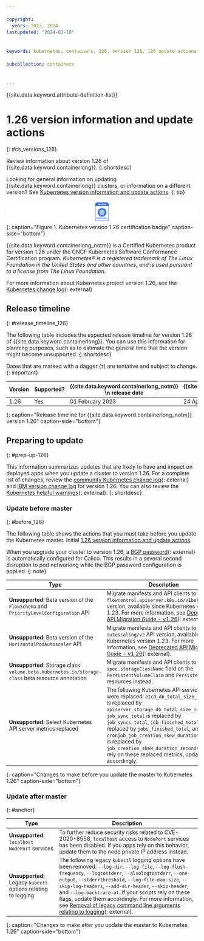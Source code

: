 ```yaml
---

copyright: 
  years: 2023, 2024
lastupdated: "2024-01-18"


keywords: kubernetes, containers, 126, version 126, 126 update actions

subcollection: containers


---
```


{{site.data.keyword.attribute-definition-list}}



# 1.26 version information and update actions
{: #cs_versions_126}

Review information about version 1.26 of {{site.data.keyword.containerlong}}.
{: shortdesc}

Looking for general information on updating {{site.data.keyword.containerlong}} clusters, or information on a different version? See [Kubernetes version information and update actions](/docs/containers?topic=containers-cs_versions).
{: tip}



![This badge indicates Kubernetes version 1.26 certification for {{site.data.keyword.containerlong_notm}}](images/certified-kubernetes-color.svg){: caption="Figure 1. Kubernetes version 1.26 certification badge" caption-side="bottom"} 

{{site.data.keyword.containerlong_notm}} is a Certified Kubernetes product for version 1.26 under the CNCF Kubernetes Software Conformance Certification program. _Kubernetes® is a registered trademark of The Linux Foundation in the United States and other countries, and is used pursuant to a license from The Linux Foundation._


For more information about Kubernetes project version 1.26, see the [Kubernetes change log](https://kubernetes.io/releases/notes/.){: external}

## Release timeline 
{: #release_timeline_126}

The following table includes the expected release timeline for version 1.26 of {{site.data.keyword.containerlong}}. You can use this information for planning purposes, such as to estimate the general time that the version might become unsupported. 
{: shortdesc}

Dates that are marked with a dagger (`†`) are tentative and subject to change.
{: important}

| Version | Supported? | {{site.data.keyword.containerlong_notm}} \n release date | {{site.data.keyword.containerlong_notm}} \n unsupported date |
|------|------|----------|----------|
| 1.26 | Yes | 01 February 2023 | 24 April 2024`†` |
{: caption="Release timeline for {{site.data.keyword.containerlong_notm}} version 1.26" caption-side="bottom"}

## Preparing to update
{: #prep-up-126}

This information summarizes updates that are likely to have and impact on deployed apps when you update a cluster to version 1.26. For a complete list of changes, review the [community Kubernetes change log](https://github.com/kubernetes/kubernetes/blob/master/CHANGELOG/CHANGELOG-1.26.md){: external} and [IBM version change log](/docs/containers?topic=containers-changelog_126) for version 1.26. You can also review the [Kubernetes helpful warnings](https://kubernetes.io/blog/2020/09/03/warnings/){: external}. 
{: shortdesc}



### Update before master
{: #before_126}

The following table shows the actions that you must take before you update the Kubernetes master.
Initial [1.26 version information and update actions](/docs/containers?topic=containers-cs_versions_126)

When you upgrade your cluster to version 1.26, a [BGP password](https://docs.tigera.io/calico/latest/reference/resources/bgppeer#bgppassword){: external} is automatically configured for Calico. This results in a several second disruption to pod networking while the BGP password configuration is applied.
{: note}


| Type | Description |
| --- | --- |
| **Unsupported:** Beta version of the `FlowSchema` and `PriorityLevelConfiguration` API | Migrate manifests and API clients to use the `flowcontrol.apiserver.k8s.io/v1beta2` API version, available since Kubernetes version 1.23. For more information, see [Deprecated API Migration Guide - v1.26](https://kubernetes.io/docs/reference/using-api/deprecation-guide/#v1-26){: external}. | 
| **Unsupported:** Beta version of the `HorizontalPodAutoscaler` API | Migrate manifests and API clients to use the `autoscaling/v2` API version, available since Kubernetes version 1.23. For more information, see [Deprecated API Migration Guide - v1.26](https://kubernetes.io/docs/reference/using-api/deprecation-guide/#v1-26){: external}. | 
| **Unsupported:** Storage class `volume.beta.kubernetes.io/storage-class` beta resource annotation | Migrate manifests and API clients to use the `spec.storageClassName` field on the  `PersistentVolumeClaim` and `PersistentVolume` resources instead. |
| **Unsupported:** Select Kubernetes API server metrics replaced | The following Kubernetes API service metrics were replaced: `etcd_db_total_size_in_bytes` is replaced by `apiserver_storage_db_total_size_in_bytes`, `job_sync_total` is replaced by `job_syncs_total`, `job_finished_total` is replaced by `jobs_finished_total`, and `cronjob_job_creation_skew_duration_seconds` is replaced by `job_creation_skew_duration_seconds`.  If you rely on these replaced metrics, update accordingly. |
{: caption="Changes to make before you update the master to Kubernetes 1.26" caption-side="bottom"}

### Update after master
{: #anchor}

| Type | Description |
| --- | --- |
| **Unsupported:** `localhost` `NodePort` services | To further reduce security risks related to CVE-2020-8558, `localhost` access to `NodePort` services has been disabled. If you apps rely on this behavior, update them to the node private IP address instead. |
| **Unsupported:** Legacy `kubectl` options relating to logging | The following legacy `kubectl` logging options have been removed: `--log-dir`, `--log-file`, `--log-flush-frequency`, `--logtostderr`, `--alsologtostderr`, `--one-output`, `--stderrthreshold`, `--log-file-max-size`, `--skip-log-headers`, `--add-dir-header`, `--skip-header`, and `--log-backtrace-at`. If your scripts rely on these flags, update them accordingly. For more information, see [Removal of legacy command line arguments relating to logging](https://kubernetes.io/blog/2022/11/18/upcoming-changes-in-kubernetes-1-26/#removal-of-legacy-command-line-arguments-relating-to-logging){: external}. |
{: caption="Changes to make after you update the master to Kubernetes 1.26" caption-side="bottom"}



